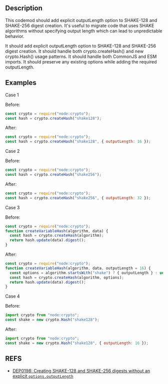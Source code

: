## Description

This codemod should add explicit outputLength option to SHAKE-128 and SHAKE-256 digest creation. It's useful to migrate code that uses SHAKE algorithms without specifying output length which can lead to unpredictable behavior.

It should add explicit outputLength option to SHAKE-128 and SHAKE-256 digest creation. It should handle both crypto.createHash() and new crypto.Hash() usage patterns. It should handle both CommonJS and ESM imports. It should preserve any existing options while adding the required outputLength.

## Examples

Case 1

Before:

```js
const crypto = require("node:crypto");
const hash = crypto.createHash("shake128");
```

After:

```js
const crypto = require("node:crypto");
const hash = crypto.createHash("shake128", { outputLength: 16 });
```

Case 2

Before:

```js
const crypto = require("node:crypto");
const hash = crypto.createHash("shake256");
```

After:

```js
const crypto = require("node:crypto");
const hash = crypto.createHash("shake256", { outputLength: 32 });
```

Case 3

Before:

```js
const crypto = require("node:crypto");
function createVariableHash(algorithm, data) {
  const hash = crypto.createHash(algorithm);
  return hash.update(data).digest();
}
```

After:

```js
const crypto = require("node:crypto");
function createVariableHash(algorithm, data, outputLength = 16) {
  const options = algorithm.startsWith("shake") ? { outputLength } : undefined;
  const hash = crypto.createHash(algorithm, options);
  return hash.update(data).digest();
}
```

Case 4

Before:

```js
import crypto from "node:crypto";
const shake = new crypto.Hash("shake128");
```

After:

```js
import crypto from "node:crypto";
const shake = new crypto.Hash("shake128", { outputLength: 16 });
```

## REFS

- [DEP0198: Creating SHAKE-128 and SHAKE-256 digests without an explicit `options.outputLength`](https://nodejs.org/api/deprecations.html#DEP0198)